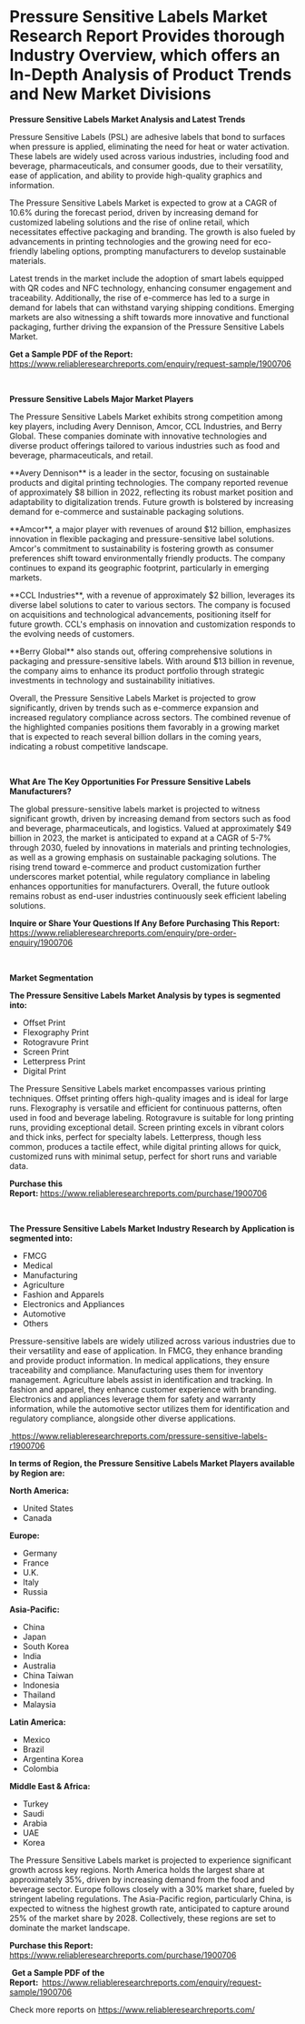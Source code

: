 <p><h1>Pressure Sensitive Labels Market Research Report Provides thorough Industry Overview, which offers an In-Depth Analysis of Product Trends and New Market Divisions</h1></p><p><strong>Pressure Sensitive Labels Market Analysis and Latest Trends</strong></p>
<p><p>Pressure Sensitive Labels (PSL) are adhesive labels that bond to surfaces when pressure is applied, eliminating the need for heat or water activation. These labels are widely used across various industries, including food and beverage, pharmaceuticals, and consumer goods, due to their versatility, ease of application, and ability to provide high-quality graphics and information.</p><p>The Pressure Sensitive Labels Market is expected to grow at a CAGR of 10.6% during the forecast period, driven by increasing demand for customized labeling solutions and the rise of online retail, which necessitates effective packaging and branding. The growth is also fueled by advancements in printing technologies and the growing need for eco-friendly labeling options, prompting manufacturers to develop sustainable materials. </p><p>Latest trends in the market include the adoption of smart labels equipped with QR codes and NFC technology, enhancing consumer engagement and traceability. Additionally, the rise of e-commerce has led to a surge in demand for labels that can withstand varying shipping conditions. Emerging markets are also witnessing a shift towards more innovative and functional packaging, further driving the expansion of the Pressure Sensitive Labels Market.</p></p>
<p><strong>Get a Sample PDF of the Report:&nbsp;</strong> <a href="https://www.reliableresearchreports.com/enquiry/request-sample/1900706?utm_campaign=2655&utm_medium=2&utm_source=Github&utm_content=ia&utm_term=31032025&utm_id=pressure-sensitive-labels">https://www.reliableresearchreports.com/enquiry/request-sample/1900706</a></p>
<p>&nbsp;</p>
<p><strong>Pressure Sensitive Labels Major Market Players</strong></p>
<p><p>The Pressure Sensitive Labels Market exhibits strong competition among key players, including Avery Dennison, Amcor, CCL Industries, and Berry Global. These companies dominate with innovative technologies and diverse product offerings tailored to various industries such as food and beverage, pharmaceuticals, and retail.</p><p>**Avery Dennison** is a leader in the sector, focusing on sustainable products and digital printing technologies. The company reported revenue of approximately $8 billion in 2022, reflecting its robust market position and adaptability to digitalization trends. Future growth is bolstered by increasing demand for e-commerce and sustainable packaging solutions.</p><p>**Amcor**, a major player with revenues of around $12 billion, emphasizes innovation in flexible packaging and pressure-sensitive label solutions. Amcor's commitment to sustainability is fostering growth as consumer preferences shift toward environmentally friendly products. The company continues to expand its geographic footprint, particularly in emerging markets.</p><p>**CCL Industries**, with a revenue of approximately $2 billion, leverages its diverse label solutions to cater to various sectors. The company is focused on acquisitions and technological advancements, positioning itself for future growth. CCL's emphasis on innovation and customization responds to the evolving needs of customers.</p><p>**Berry Global** also stands out, offering comprehensive solutions in packaging and pressure-sensitive labels. With around $13 billion in revenue, the company aims to enhance its product portfolio through strategic investments in technology and sustainability initiatives.</p><p>Overall, the Pressure Sensitive Labels Market is projected to grow significantly, driven by trends such as e-commerce expansion and increased regulatory compliance across sectors. The combined revenue of the highlighted companies positions them favorably in a growing market that is expected to reach several billion dollars in the coming years, indicating a robust competitive landscape.</p></p>
<p>&nbsp;</p>
<p><strong>What Are The Key Opportunities For Pressure Sensitive Labels Manufacturers?</strong></p>
<p><p>The global pressure-sensitive labels market is projected to witness significant growth, driven by increasing demand from sectors such as food and beverage, pharmaceuticals, and logistics. Valued at approximately $49 billion in 2023, the market is anticipated to expand at a CAGR of 5-7% through 2030, fueled by innovations in materials and printing technologies, as well as a growing emphasis on sustainable packaging solutions. The rising trend toward e-commerce and product customization further underscores market potential, while regulatory compliance in labeling enhances opportunities for manufacturers. Overall, the future outlook remains robust as end-user industries continuously seek efficient labeling solutions.</p></p>
<p><strong>Inquire or Share Your Questions If Any Before Purchasing This Report:</strong> <a href="https://www.reliableresearchreports.com/enquiry/pre-order-enquiry/1900706?utm_campaign=2655&utm_medium=2&utm_source=Github&utm_content=ia&utm_term=31032025&utm_id=pressure-sensitive-labels">https://www.reliableresearchreports.com/enquiry/pre-order-enquiry/1900706</a></p>
<p>&nbsp;</p>
<p><strong>Market Segmentation</strong></p>
<p><strong>The Pressure Sensitive Labels Market Analysis by types is segmented into:</strong></p>
<p><ul><li>Offset Print</li><li>Flexography Print</li><li>Rotogravure Print</li><li>Screen Print</li><li>Letterpress Print</li><li>Digital Print</li></ul></p>
<p><p>The Pressure Sensitive Labels market encompasses various printing techniques. Offset printing offers high-quality images and is ideal for large runs. Flexography is versatile and efficient for continuous patterns, often used in food and beverage labeling. Rotogravure is suitable for long printing runs, providing exceptional detail. Screen printing excels in vibrant colors and thick inks, perfect for specialty labels. Letterpress, though less common, produces a tactile effect, while digital printing allows for quick, customized runs with minimal setup, perfect for short runs and variable data.</p></p>
<p><strong>Purchase this Report:&nbsp;</strong><a href="https://www.reliableresearchreports.com/purchase/1900706?utm_campaign=2655&utm_medium=2&utm_source=Github&utm_content=ia&utm_term=31032025&utm_id=pressure-sensitive-labels">https://www.reliableresearchreports.com/purchase/1900706</a></p>
<p>&nbsp;</p>
<p><strong>The Pressure Sensitive Labels Market Industry Research by Application is segmented into:</strong></p>
<p><ul><li>FMCG</li><li>Medical</li><li>Manufacturing</li><li>Agriculture</li><li>Fashion and Apparels</li><li>Electronics and Appliances</li><li>Automotive</li><li>Others</li></ul></p>
<p><p>Pressure-sensitive labels are widely utilized across various industries due to their versatility and ease of application. In FMCG, they enhance branding and provide product information. In medical applications, they ensure traceability and compliance. Manufacturing uses them for inventory management. Agriculture labels assist in identification and tracking. In fashion and apparel, they enhance customer experience with branding. Electronics and appliances leverage them for safety and warranty information, while the automotive sector utilizes them for identification and regulatory compliance, alongside other diverse applications.</p></p>
<p><a href="https://www.reliableresearchreports.com/pressure-sensitive-labels-r1900706?utm_campaign=2655&utm_medium=2&utm_source=Github&utm_content=ia&utm_term=31032025&utm_id=pressure-sensitive-labels">&nbsp;https://www.reliableresearchreports.com/pressure-sensitive-labels-r1900706</a></p>
<p><strong>In terms of Region, the Pressure Sensitive Labels Market Players available by Region are:</strong></p>
<p>
    <p> <strong> North America: </strong>
        <ul>
            <li>United States</li>
            <li>Canada</li>
        </ul>
        </p> 
    <p> <strong> Europe: </strong>
        <ul>
            <li>Germany</li>
            <li>France</li>
            <li>U.K.</li>
            <li>Italy</li>
            <li>Russia</li>
        </ul>
        </p> 
    <p> <strong> Asia-Pacific: </strong>
        <ul>
            <li>China</li>
            <li>Japan</li>
            <li>South Korea</li>
            <li>India</li>
            <li>Australia</li>
            <li>China Taiwan</li>
            <li>Indonesia</li>
            <li>Thailand</li>
            <li>Malaysia</li>
        </ul>
        </p> 
    <p> <strong> Latin America: </strong>
        <ul>
            <li>Mexico</li>
            <li>Brazil</li>
            <li>Argentina Korea</li>
            <li>Colombia</li>
        </ul>
        </p> 
    <p> <strong> Middle East & Africa: </strong>
        <ul>
            <li>Turkey</li>
            <li>Saudi</li>
            <li>Arabia</li>
            <li>UAE</li>
            <li>Korea</li>
        </ul>
    </p>
    </p>
<p><p>The Pressure Sensitive Labels market is projected to experience significant growth across key regions. North America holds the largest share at approximately 35%, driven by increasing demand from the food and beverage sector. Europe follows closely with a 30% market share, fueled by stringent labeling regulations. The Asia-Pacific region, particularly China, is expected to witness the highest growth rate, anticipated to capture around 25% of the market share by 2028. Collectively, these regions are set to dominate the market landscape.</p></p>
<p><strong>Purchase this Report: </strong><a href="https://www.reliableresearchreports.com/purchase/1900706?utm_campaign=2655&utm_medium=2&utm_source=Github&utm_content=ia&utm_term=31032025&utm_id=pressure-sensitive-labels">https://www.reliableresearchreports.com/purchase/1900706</a></p>
<p>&nbsp;<strong>Get a Sample PDF of the Report:&nbsp;&nbsp;</strong><a href="https://www.reliableresearchreports.com/enquiry/request-sample/1900706?utm_campaign=2655&utm_medium=2&utm_source=Github&utm_content=ia&utm_term=31032025&utm_id=pressure-sensitive-labels">https://www.reliableresearchreports.com/enquiry/request-sample/1900706</a></p>
<p><strong></strong></p>
<p>Check more reports on <a href="https://www.reliableresearchreports.com/?utm_campaign=2655&utm_medium=2&utm_source=Github&utm_content=ia&utm_term=31032025&utm_id=pressure-sensitive-labels">https://www.reliableresearchreports.com/</a></p>